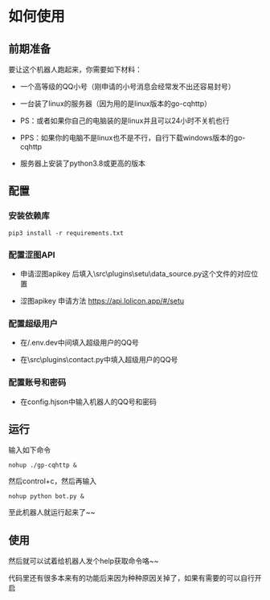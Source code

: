 # 如何使用

## 前期准备

要让这个机器人跑起来，你需要如下材料：

* 一个高等级的QQ小号（刚申请的小号消息会经常发不出还容易封号）

* 一台装了linux的服务器（因为用的是linux版本的go-cqhttp）
* PS：或者如果你自己的电脑装的是linux并且可以24小时不关机也行
* PPS：如果你的电脑不是linux也不是不行，自行下载windows版本的go-cqhttp

* 服务器上安装了python3.8或更高的版本

## 配置

### 安装依赖库

```shell
pip3 install -r requirements.txt
```

### 配置涩图API

* 申请涩图apikey 后填入\src\plugins\setu\data_source.py这个文件的对应位置

* 涩图apikey 申请方法 https://api.lolicon.app/#/setu

### 配置超级用户

* 在/.env.dev中间填入超级用户的QQ号

* 在\src\plugins\contact.py中填入超级用户的QQ号

### 配置账号和密码

* 在config.hjson中输入机器人的QQ号和密码

## 运行

输入如下命令

```shell
nohup ./gp-cqhttp &
```

然后control+c，然后再输入

```shell
nohup python bot.py &
```

至此机器人就运行起来了~~

## 使用

然后就可以试着给机器人发个help获取命令咯~~

代码里还有很多本来有的功能后来因为种种原因关掉了，如果有需要的可以自行开启
